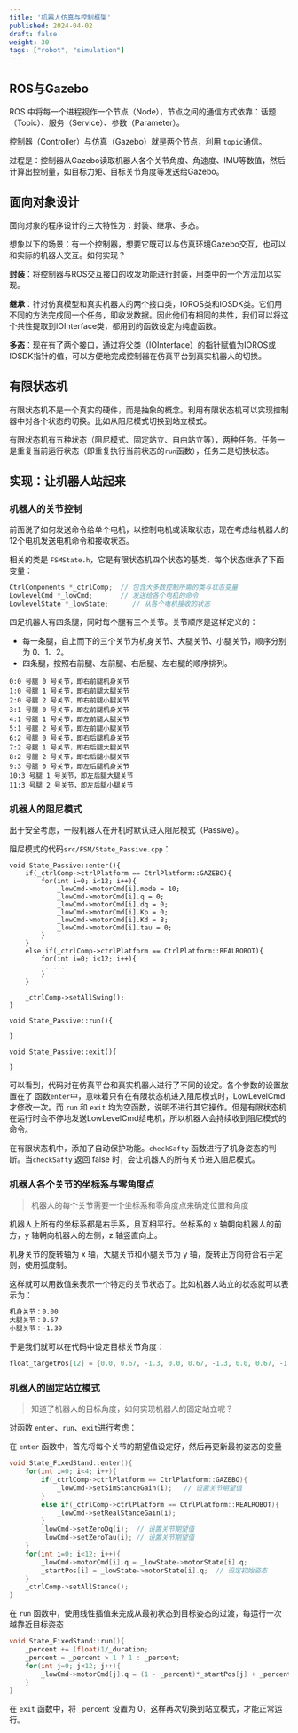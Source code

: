 ```yaml
---
title: '机器人仿真与控制框架'
published: 2024-04-02
draft: false
weight: 30
tags: ["robot", "simulation"]
---
```


## ROS与Gazebo

ROS 中将每一个进程视作一个节点（Node），节点之间的通信方式依靠：话题（Topic）、服务（Service）、参数（Parameter）。

控制器（Controller）与仿真（Gazebo）就是两个节点，利用 `topic`通信。

过程是：控制器从Gazebo读取机器人各个关节角度、角速度、IMU等数值，然后计算出控制量，如目标力矩、目标关节角度等发送给Gazebo。



## 面向对象设计

面向对象的程序设计的三大特性为：封装、继承、多态。

想象以下的场景：有一个控制器，想要它既可以与仿真环境Gazebo交互，也可以和实际的机器人交互。如何实现？

**封装**：将控制器与ROS交互接口的收发功能进行封装，用类中的一个方法加以实现。

**继承**：针对仿真模型和真实机器人的两个接口类，IOROS类和IOSDK类。它们用不同的方法完成同一个任务，即收发数据。因此他们有相同的共性，我们可以将这个共性提取到IOInterface类，都用到的函数设定为纯虚函数。

**多态**：现在有了两个接口，通过将父类（IOInterface）的指针赋值为IOROS或IOSDK指针的值，可以方便地完成控制器在仿真平台到真实机器人的切换。



## 有限状态机

有限状态机不是一个真实的硬件，而是抽象的概念。利用有限状态机可以实现控制器中对各个状态的切换。比如从阻尼模式切换到站立模式。

有限状态机有五种状态（阻尼模式、固定站立、自由站立等），两种任务。任务一是重复当前运行状态（即重复执行当前状态的`run`函数），任务二是切换状态。



## 实现：让机器人站起来

### 机器人的关节控制

前面说了如何发送命令给单个电机，以控制电机或读取状态，现在考虑给机器人的12个电机发送电机命令和接收状态。

相关的类是 `FSMState.h`，它是有限状态机四个状态的基类，每个状态继承了下面变量：

``` c++
CtrlComponents *_ctrlComp;	// 包含大多数控制所需的类与状态变量
LowlevelCmd *_lowCmd;	    // 发送给各个电机的命令
LowlevelState *_lowState;	   // 从各个电机接收的状态
```

四足机器人有四条腿，同时每个腿有三个关节。关节顺序是这样定义的：

- 每一条腿，自上而下的三个关节为机身关节、大腿关节、小腿关节，顺序分别为 0、1、2。
- 四条腿，按照右前腿、左前腿、右后腿、左右腿的顺序排列。

``` text
0:0 号腿 0 号关节，即右前腿机身关节
1:0 号腿 1 号关节，即右前腿大腿关节
2:0 号腿 2 号关节，即右前腿小腿关节
3:1 号腿 0 号关节，即左前腿机身关节
4:1 号腿 1 号关节，即左前腿大腿关节
5:1 号腿 2 号关节，即左前腿小腿关节
6:2 号腿 0 号关节，即右后腿机身关节
7:2 号腿 1 号关节，即右后腿大腿关节
8:2 号腿 2 号关节，即右后腿小腿关节
9:3 号腿 0 号关节，即左后腿机身关节
10:3 号腿 1 号关节，即左后腿大腿关节
11:3 号腿 2 号关节，即左后腿小腿关节
```



### 机器人的阻尼模式

出于安全考虑，一般机器人在开机时默认进入阻尼模式（Passive）。

阻尼模式的代码`src/FSM/State_Passive.cpp`：

``` cp
void State_Passive::enter(){
    if(_ctrlComp->ctrlPlatform == CtrlPlatform::GAZEBO){
        for(int i=0; i<12; i++){
            _lowCmd->motorCmd[i].mode = 10;
            _lowCmd->motorCmd[i].q = 0;
            _lowCmd->motorCmd[i].dq = 0;
            _lowCmd->motorCmd[i].Kp = 0;
            _lowCmd->motorCmd[i].Kd = 8;
            _lowCmd->motorCmd[i].tau = 0;
        }
    }
    else if(_ctrlComp->ctrlPlatform == CtrlPlatform::REALROBOT){
        for(int i=0; i<12; i++){
		......
        }
    }

    _ctrlComp->setAllSwing();
}

void State_Passive::run(){
    
}

void State_Passive::exit(){

}
```

可以看到，代码对在仿真平台和真实机器人进行了不同的设定。各个参数的设置放置在了 函数`enter`中，意味着只有在有限状态机进入阻尼模式时，LowLevelCmd 才修改一次。而 `run` 和 `exit` 均为空函数，说明不进行其它操作。但是有限状态机在运行时会不停地发送LowLevelCmd给电机，所以机器人会持续收到阻尼模式的命令。

在有限状态机中，添加了自动保护功能。`checkSafty` 函数进行了机身姿态的判断。当`checkSafty` 返回 false 时，会让机器人的所有关节进入阻尼模式。



### 机器人各个关节的坐标系与零角度点

> 机器人的每个关节需要一个坐标系和零角度点来确定位置和角度

机器人上所有的坐标系都是右手系，且互相平行。坐标系的 x 轴朝向机器人的前方，y 轴朝向机器人的左侧，z 轴竖直向上。

机身关节的旋转轴为 x 轴，大腿关节和小腿关节为 y 轴，旋转正方向符合右手定则，使用弧度制。

这样就可以用数值来表示一个特定的关节状态了。比如机器人站立的状态就可以表示为：

``` tex
机身关节：0.00
大腿关节：0.67
小腿关节：-1.30
```

于是我们就可以在代码中设定目标关节角度：

``` cpp
float_targetPos[12] = {0.0, 0.67, -1.3, 0.0, 0.67, -1.3, 0.0, 0.67, -1.3, 0.0, 0.67, -1.3};
```



### 机器人的固定站立模式

> 知道了机器人的目标角度，如何实现机器人的固定站立呢？

对函数 `enter`、`run`、`exit`进行考虑：

在 `enter` 函数中，首先将每个关节的期望值设定好，然后再更新最初姿态的变量

``` cpp
void State_FixedStand::enter(){
    for(int i=0; i<4; i++){
        if(_ctrlComp->ctrlPlatform == CtrlPlatform::GAZEBO){
            _lowCmd->setSimStanceGain(i);	// 设置关节期望值
        }
        else if(_ctrlComp->ctrlPlatform == CtrlPlatform::REALROBOT){
            _lowCmd->setRealStanceGain(i);
        }
        _lowCmd->setZeroDq(i);	// 设置关节期望值
        _lowCmd->setZeroTau(i);	// 设置关节期望值
    }
    for(int i=0; i<12; i++){
        _lowCmd->motorCmd[i].q = _lowState->motorState[i].q;
        _startPos[i] = _lowState->motorState[i].q;	// 设定初始姿态
    }
    _ctrlComp->setAllStance();
}
```

在 `run` 函数中，使用线性插值来完成从最初状态到目标姿态的过渡，每运行一次越靠近目标姿态

``` cpp
void State_FixedStand::run(){
    _percent += (float)1/_duration;
    _percent = _percent > 1 ? 1 : _percent;
    for(int j=0; j<12; j++){
        _lowCmd->motorCmd[j].q = (1 - _percent)*_startPos[j] + _percent*_targetPos[j]; 
    }
}
```

在 `exit` 函数中，将 `_percent` 设置为 0，这样再次切换到站立模式，才能正常运行。
